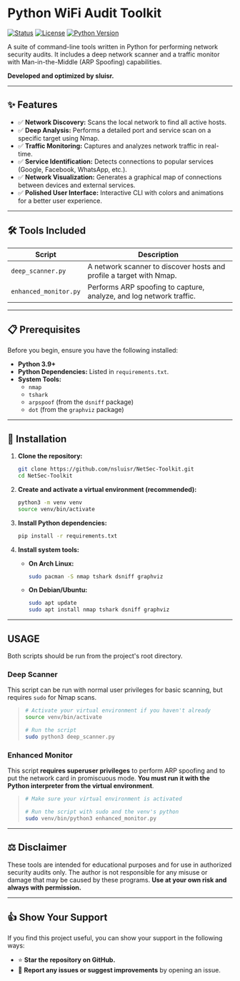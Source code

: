 # Python WiFi Audit Toolkit



[![Status](https://img.shields.io/badge/status-active-brightgreen.svg)](#) [![License](https://img.shields.io/badge/License-MIT-blue.svg)](/LICENSE) [![Python Version](https://img.shields.io/badge/python-3.9+-blue.svg)](#)

A suite of command-line tools written in Python for performing network security audits. It includes a deep network scanner and a traffic monitor with Man-in-the-Middle (ARP Spoofing) capabilities.

**Developed and optimized by sluisr.**

---

## ✨ Features

- ✅ **Network Discovery:** Scans the local network to find all active hosts.
- ✅ **Deep Analysis:** Performs a detailed port and service scan on a specific target using Nmap.
- ✅ **Traffic Monitoring:** Captures and analyzes network traffic in real-time.
- ✅ **Service Identification:** Detects connections to popular services (Google, Facebook, WhatsApp, etc.).
- ✅ **Network Visualization:** Generates a graphical map of connections between devices and external services.
- ✅ **Polished User Interface:** Interactive CLI with colors and animations for a better user experience.

---

## 🛠️ Tools Included

| Script                | Description                                                                        |
| --------------------- | ---------------------------------------------------------------------------------- |
| `deep_scanner.py`     | A network scanner to discover hosts and profile a target with Nmap.                |
| `enhanced_monitor.py` | Performs ARP spoofing to capture, analyze, and log network traffic.                |



---

## 📋 Prerequisites

Before you begin, ensure you have the following installed:

- **Python 3.9+**
- **Python Dependencies:** Listed in `requirements.txt`.
- **System Tools:**
  - `nmap`
  - `tshark`
  - `arpspoof` (from the `dsniff` package)
  - `dot` (from the `graphviz` package)

---

## 🚀 Installation

1.  **Clone the repository:**
    ```bash
    git clone https://github.com/nsluisr/NetSec-Toolkit.git
    cd NetSec-Toolkit
    ```

2.  **Create and activate a virtual environment (recommended):**
    ```bash
    python3 -m venv venv
    source venv/bin/activate
    ```

3.  **Install Python dependencies:**
    ```bash
    pip install -r requirements.txt
    ```

4.  **Install system tools:**
    - **On Arch Linux:**
      ```bash
      sudo pacman -S nmap tshark dsniff graphviz
      ```
    - **On Debian/Ubuntu:**
      ```bash
      sudo apt update
      sudo apt install nmap tshark dsniff graphviz
      ```

---

## USAGE

Both scripts should be run from the project's root directory.

### Deep Scanner

This script can be run with normal user privileges for basic scanning, but requires `sudo` for Nmap scans.

> ```bash
> # Activate your virtual environment if you haven't already
> source venv/bin/activate
> 
> # Run the script
> sudo python3 deep_scanner.py
> ```

### Enhanced Monitor

This script **requires superuser privileges** to perform ARP spoofing and to put the network card in promiscuous mode. **You must run it with the Python interpreter from the virtual environment**.

> ```bash
> # Make sure your virtual environment is activated
> 
> # Run the script with sudo and the venv's python
> sudo venv/bin/python3 enhanced_monitor.py
> ```

---

## ⚖️ Disclaimer

These tools are intended for educational purposes and for use in authorized security audits only. The author is not responsible for any misuse or damage that may be caused by these programs. **Use at your own risk and always with permission.**

---

## 👍 Show Your Support

If you find this project useful, you can show your support in the following ways:

- ⭐ **Star the repository on GitHub.**
- 🐛 **Report any issues or suggest improvements** by opening an issue.
